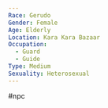 ```yaml
---
Race: Gerudo
Gender: Female
Age: Elderly
Location: Kara Kara Bazaar
Occupation:
  - Guard
  - Guide
Type: Medium
Sexuality: Heterosexual
---
```

#npc 

